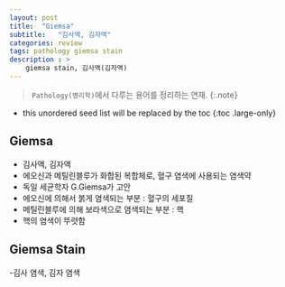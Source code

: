 ```yaml
---
layout: post
title:  "Giemsa"
subtitle:   "김사액, 김자액"
categories: review
tags: pathology giemsa stain
description : >
    giemsa stain, 김사액(김자액)
---
```


> `Pathology(병리학)`에서 다루는 용어를 정리하는 연재.
{:.note}

<!--more-->

* this unordered seed list will be replaced by the toc
{:toc .large-only}

## Giemsa
- 김사액, 김자액
- 에오신과 메틸린블루가 화합된 복합체로, 혈구 염색에 사용되는 염색약
- 독일 세균학자 G.Giemsa가 고안
- 에오신에 의해서 붉게 염색되는 부분 : 혈구의 세포질
- 메틸린블루에 의해 보라색으로 염색되는 부분 : 핵
- 핵의 염색이 뚜렷함

## Giemsa Stain
-김사 염색, 김자 염색